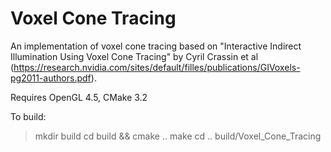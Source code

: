 # Voxel Cone Tracing

An implementation of voxel cone tracing based on "Interactive Indirect Illumination Using Voxel Cone Tracing" by Cyril Crassin et al (https://research.nvidia.com/sites/default/filles/publications/GIVoxels-pg2011-authors.pdf).

Requires OpenGL 4.5, CMake 3.2

To build:
> mkdir build
> cd build && cmake ..
> make
> cd ..
> build/Voxel_Cone_Tracing
